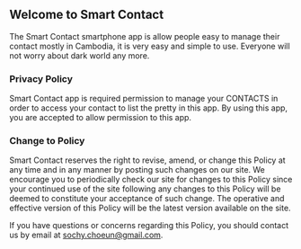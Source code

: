 ## Welcome to Smart Contact
The Smart Contact smartphone app is allow people easy to manage their contact mostly in Cambodia, it is very easy and simple to use. Everyone will not worry about dark world any more.

### Privacy Policy
Smart Contact app is required permission to manage your CONTACTS in order to access your contact to list the pretty in this app. By using this app, you are accepted to allow permission to this app.

### Change to Policy
Smart Contact reserves the right to revise, amend, or change this Policy at any time and in any manner by posting such changes on our site. We encourage you to periodically check our site for changes to this Policy since your continued use of the site following any changes to this Policy will be deemed to constitute your acceptance of such change. The operative and effective version of this Policy will be the latest version available on the site.

If you have questions or concerns regarding this Policy, you should contact us by email at sochy.choeun@gmail.com.

